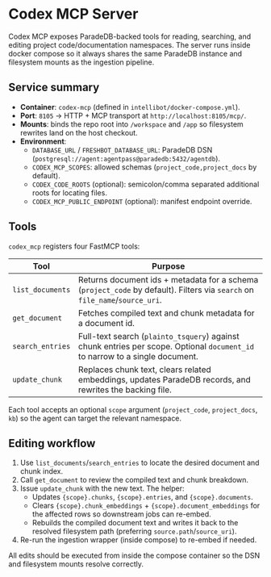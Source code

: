 # Codex MCP Server

Codex MCP exposes ParadeDB-backed tools for reading, searching, and editing project code/documentation namespaces. The server runs inside docker compose so it always shares the same ParadeDB instance and filesystem mounts as the ingestion pipeline.

## Service summary
- **Container**: `codex-mcp` (defined in `intellibot/docker-compose.yml`).
- **Port**: `8105` → HTTP + MCP transport at `http://localhost:8105/mcp/`.
- **Mounts**: binds the repo root into `/workspace` and `/app` so filesystem rewrites land on the host checkout.
- **Environment**:
  - `DATABASE_URL` / `FRESHBOT_DATABASE_URL`: ParadeDB DSN (`postgresql://agent:agentpass@paradedb:5432/agentdb`).
  - `CODEX_MCP_SCOPES`: allowed schemas (`project_code,project_docs` by default).
  - `CODEX_CODE_ROOTS` (optional): semicolon/comma separated additional roots for locating files.
  - `CODEX_MCP_PUBLIC_ENDPOINT` (optional): manifest endpoint override.

## Tools
`codex_mcp` registers four FastMCP tools:

| Tool | Purpose |
|------|---------|
| `list_documents` | Returns document ids + metadata for a schema (`project_code` by default). Filters via `search` on `file_name`/`source_uri`. |
| `get_document` | Fetches compiled text and chunk metadata for a document id. |
| `search_entries` | Full-text search (`plainto_tsquery`) against chunk entries per scope. Optional `document_id` to narrow to a single document. |
| `update_chunk` | Replaces chunk text, clears related embeddings, updates ParadeDB records, and rewrites the backing file. |

Each tool accepts an optional `scope` argument (`project_code`, `project_docs`, `kb`) so the agent can target the relevant namespace.

## Editing workflow
1. Use `list_documents`/`search_entries` to locate the desired document and chunk index.
2. Call `get_document` to review the compiled text and chunk breakdown.
3. Issue `update_chunk` with the new text. The helper:
   - Updates `{scope}.chunks`, `{scope}.entries`, and `{scope}.documents`.
   - Clears `{scope}.chunk_embeddings` + `{scope}.document_embeddings` for the affected rows so downstream jobs can re-embed.
   - Rebuilds the compiled document text and writes it back to the resolved filesystem path (preferring `source.path`/`source_uri`).
4. Re-run the ingestion wrapper (inside compose) to re-embed if needed.

All edits should be executed from inside the compose container so the DSN and filesystem mounts resolve correctly.

